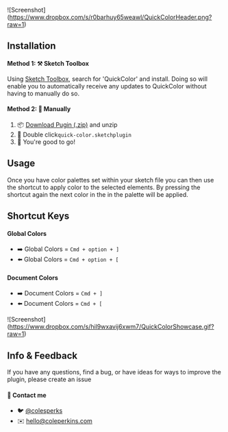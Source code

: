![Screenshot] (https://www.dropbox.com/s/r0barhuy65weawl/QuickColorHeader.png?raw=1)

## Installation

#### Method 1: ⚒ Sketch Toolbox

Using <a href="http://sketchtoolbox.com/">Sketch Toolbox</a>, search for 'QuickColor' and install. Doing so will enable you to automatically receive any updates to QuickColor without having to manually do so.

#### Method 2: 📁 Manually
<ol>
<li>📦 <a href="/colesperks/QuickColor/archive/master.zip">Download Pugin (.zip)</a> and unzip</li>
<li>👯 Double click<code class="rich-diff-level-one">quick-color.sketchplugin</code></li>
<li>🎉 You're good to go!</li>
</ol>


## Usage
Once you have color palettes set within your sketch file you can then use the shortcut to apply color to the selected elements. By pressing the shortcut again the next color in the in the palette will be applied. 

## Shortcut Keys
<h4>Global Colors</h4>
<ul>
<li>➡️ Global Colors = <code class="rich-diff-level-one">Cmd + option + ]</code></li>
<li>⬅️ Global Colors = <code class="rich-diff-level-one">Cmd + option + [</code></li>
</ul>
<h4>Document Colors</h4>
<ul>
<li>➡️ Document Colors = <code class="rich-diff-level-one">Cmd + ]</code></li>
<li>⬅️ Document Colors = <code class="rich-diff-level-one">Cmd + [</code></li>
</ul>



![Screenshot] (https://www.dropbox.com/s/hil9wxavij6xwm7/QuickColorShowcase.gif?raw=1)

## Info & Feedback
If you have any questions, find a bug, or have ideas for ways to improve the plugin, please create an issue

<h4>💬 Contact me</h4>
<ul>
<li>🐦 <a href ="https://twitter.com/colesperks"> @colesperks </a></li>
<li>✉️ <a href ="mailto:hello@coleperkins.com">hello@coleperkins.com</a></li>
</ul>
